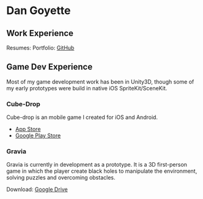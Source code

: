 # Dan Goyette

## Work Experience
Resumes: 
Portfolio: [GitHub](https://github.com/dan-goyette/General/blob/master/User%20Interface%20Portfolio.pdf)

## Game Dev Experience

Most of my game development work has been in Unity3D, though some of my early prototypes were build in native iOS SpriteKit/SceneKit. 

### Cube-Drop

Cube-drop is an mobile game I created for iOS and Android. 

 * [App Store](https://itunes.apple.com/WebObjects/MZStore.woa/wa/viewSoftware?id=1208226854&mt=8)
 * [Google Play Store](https://play.google.com/store/apps/details?id=com.danGoyette.cubeDrop)

### Gravia

Gravia is currently in development as a prototype. It is a 3D first-person game in which the player create black holes to manipulate the environment, solving puzzles and overcoming obstacles.

Download: [Google Drive](https://drive.google.com/drive/folders/0B0MvLd1gA7KVMWE3MUNhR2J0MGM)
